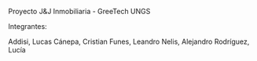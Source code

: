 Proyecto J&J Inmobiliaria - GreeTech UNGS

Integrantes:

Addisi, Lucas
Cánepa, Cristian
Funes, Leandro
Nelis, Alejandro
Rodríguez, Lucía

